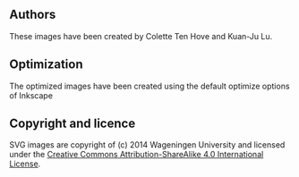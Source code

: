 Authors
-------

These images have been created by Colette Ten Hove and Kuan-Ju Lu.

Optimization
------------

The optimized images have been created using the default optimize options of Inkscape


Copyright and licence
---------------------

SVG images are copyright of (c) 2014 Wageningen University and licensed under the [Creative Commons 
Attribution-ShareAlike 4.0 International License](http://creativecommons.org/licenses/by-sa/4.0/).